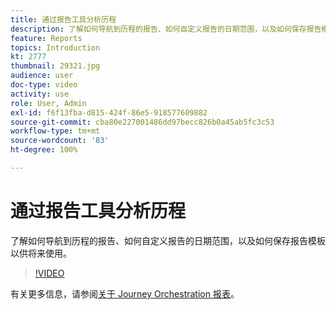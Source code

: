 ```yaml
---
title: 通过报告工具分析历程
description: 了解如何导航到历程的报告、如何自定义报告的日期范围，以及如何保存报告模板以供将来使用。
feature: Reports
topics: Introduction
kt: 2777
thumbnail: 29321.jpg
audience: user
doc-type: video
activity: use
role: User, Admin
exl-id: f6f13fba-d815-424f-86e5-918577609882
source-git-commit: cba80e227001486dd97becc826b0a45ab5fc3c53
workflow-type: tm+mt
source-wordcount: '83'
ht-degree: 100%

---
```


# 通过报告工具分析历程

了解如何导航到历程的报告、如何自定义报告的日期范围，以及如何保存报告模板以供将来使用。 

>[!VIDEO](https://video.tv.adobe.com/v/29321?quality=12&learn=on)

有关更多信息，请参阅[关于 Journey Orchestration 报表](https://experienceleague.adobe.com/docs/journeys/using/journey-reports/about-journey-reports.html?lang=zh-Hans)。
